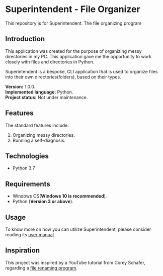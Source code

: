 # Superintendent - File Organizer
This repository is for Superintendent. The file organizing program

## Introduction
This application was created for the purpose of organizing messy directories in my PC. This application gave me the opportunity to work closely with files and directories in Python.

Superintendent is a bespoke, CLI application that is used to organize files into their own directories(folders), based on their types.

**Version:** 1.0.0.<br>
**Implemented language:** Python.<br>
**Project status:** Not under maintenance.

## Features
The standard features include:
1. Organizing messy directories.
1. Running a self-diagnosis.

## Technologies
* Python 3.7

## Requirements
* Windows OS(**Windows 10 is recommended**).
* Python (**Version 3 or above**).

## Usage
To know more on how you can utilize Superintendent, please consider reading its [user manual](Documentation/Documentation.pdf).

## Inspiration
This project was inspired by a YouTube tutorial from Corey Schafer, regarding a [file renaming program](https://www.youtube.com/watch?v=ve2pmm5JqmI).

